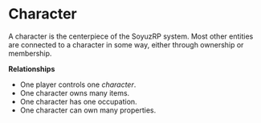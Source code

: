 # Character

A character is the centerpiece of the SoyuzRP system. Most other entities are 
connected to a character in some way, either through ownership or membership.

**Relationships**
* One player controls one *character*.
* One character owns many items.
* One character has one occupation.
* One character can own many properties.